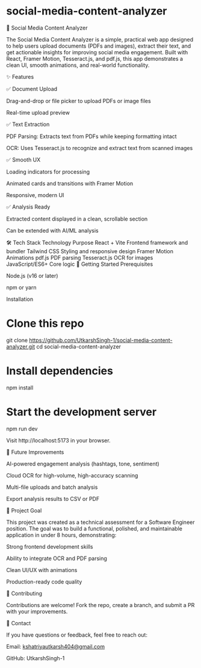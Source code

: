 # social-media-content-analyzer
📄 Social Media Content Analyzer

The Social Media Content Analyzer is a simple, practical web app designed to help users upload documents (PDFs and images), extract their text, and get actionable insights for improving social media engagement. Built with React, Framer Motion, Tesseract.js, and pdf.js, this app demonstrates a clean UI, smooth animations, and real-world functionality.

✨ Features

✅ Document Upload

Drag-and-drop or file picker to upload PDFs or image files

Real-time upload preview

✅ Text Extraction

PDF Parsing: Extracts text from PDFs while keeping formatting intact

OCR: Uses Tesseract.js to recognize and extract text from scanned images

✅ Smooth UX

Loading indicators for processing

Animated cards and transitions with Framer Motion

Responsive, modern UI

✅ Analysis Ready

Extracted content displayed in a clean, scrollable section

Can be extended with AI/ML analysis

🛠️ Tech Stack
Technology	Purpose
React + Vite	Frontend framework and bundler
Tailwind CSS	Styling and responsive design
Framer Motion	Animations
pdf.js	PDF parsing
Tesseract.js	OCR for images
JavaScript/ES6+	Core logic
🚀 Getting Started
Prerequisites

Node.js (v16 or later)

npm or yarn

Installation
# Clone this repo
git clone https://github.com/UtkarshSingh-1/social-media-content-analyzer.git
cd social-media-content-analyzer

# Install dependencies
npm install

# Start the development server
npm run dev


Visit http://localhost:5173 in your browser.

🔮 Future Improvements

AI-powered engagement analysis (hashtags, tone, sentiment)

Cloud OCR for high-volume, high-accuracy scanning

Multi-file uploads and batch analysis

Export analysis results to CSV or PDF

📜 Project Goal

This project was created as a technical assessment for a Software Engineer position. The goal was to build a functional, polished, and maintainable application in under 8 hours, demonstrating:

Strong frontend development skills

Ability to integrate OCR and PDF parsing

Clean UI/UX with animations

Production-ready code quality

🤝 Contributing

Contributions are welcome! Fork the repo, create a branch, and submit a PR with your improvements.

📧 Contact

If you have questions or feedback, feel free to reach out:

Email: kshatriyautkarsh404@gmail.com

GitHub: UtkarshSingh-1

